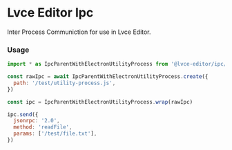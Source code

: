 # Lvce Editor Ipc

Inter Process Communiction for use in Lvce Editor.

### Usage

```js
import * as IpcParentWithElectronUtilityProcess from '@lvce-editor/ipc/dist/parts/IpcParentWithElectronUtilityProcess/IpcParentWithElectronUtilityProcess.js'

const rawIpc = await IpcParentWithElectronUtilityProcess.create({
  path: '/test/utility-process.js',
})

const ipc = IpcParentWithElectronUtilityProcess.wrap(rawIpc)

ipc.send({
  jsonrpc: '2.0',
  method: 'readFile',
  params: ['/test/file.txt'],
})
```
